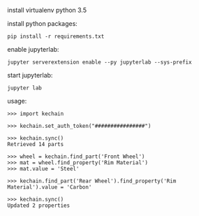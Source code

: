 
install virtualenv python 3.5

install python packages:
```
pip install -r requirements.txt
```

enable jupyterlab:
```
jupyter serverextension enable --py jupyterlab --sys-prefix
```

start jupyterlab:
```
jupyter lab
```



usage:

```
>>> import kechain
```

```
>>> kechain.set_auth_token("################")
```

```
>>> kechain.sync()
Retrieved 14 parts
```    

```
>>> wheel = kechain.find_part('Front Wheel')
>>> mat = wheel.find_property('Rim Material')
>>> mat.value = 'Steel'
```

```
>>> kechain.find_part('Rear Wheel').find_property('Rim Material').value = 'Carbon'
```

```
>>> kechain.sync()
Updated 2 properties
```